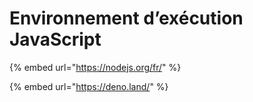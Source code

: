 # Environnement d’exécution JavaScript

{% embed url="https://nodejs.org/fr/" %}

{% embed url="https://deno.land/" %}



